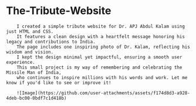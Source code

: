 # The-Tribute-Website 
        I created a simple tribute website for Dr. APJ Abdul Kalam using just HTML and CSS.
        It features a clean design with a heartfelt message honoring his legacy and contributions to India.
        The page includes one inspiring photo of Dr. Kalam, reflecting his wisdom and vision.
        I kept the design minimal yet impactful, ensuring a smooth user experience.
        This small project is my way of remembering and celebrating the Missile Man of India,
        who continues to inspire millions with his words and work. Let me know if you'd like to see or improve it!

        ![Image](https://github.com/user-attachments/assets/f174d8d3-a928-4deb-bc00-0bdf7c1d418b)

